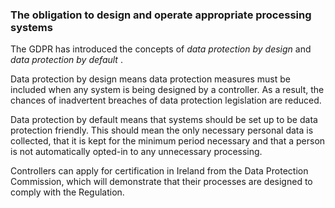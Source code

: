 ###  The obligation to design and operate appropriate processing systems

The GDPR has introduced the concepts of _data protection by design_ and _data
protection by default_ .

Data protection by design means data protection measures must be included when
any system is being designed by a controller. As a result, the chances of
inadvertent breaches of data protection legislation are reduced.

Data protection by default means that systems should be set up to be data
protection friendly. This should mean the only necessary personal data is
collected, that it is kept for the minimum period necessary and that a person
is not automatically opted-in to any unnecessary processing.

Controllers can apply for certification in Ireland from the Data Protection
Commission, which will demonstrate that their processes are designed to comply
with the Regulation.
